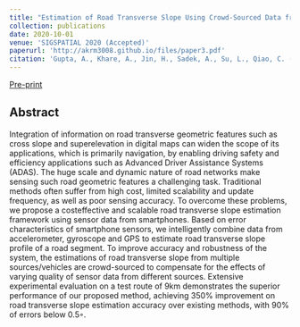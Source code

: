 ```yaml
---
title: "Estimation of Road Transverse Slope Using Crowd-Sourced Data from Smartphones"
collection: publications
date: 2020-10-01
venue: 'SIGSPATIAL 2020 (Accepted)'
paperurl: 'http://akrm3008.github.io/files/paper3.pdf'
citation: 'Gupta, A., Khare, A., Jin, H., Sadek, A., Su, L., Qiao, C. (2020). &quot; Estimation of Road Transverse Slope Using Crowd-Sourced Data from Smartphones.&quot; <i>SIGSPATIAL 2020 Accepted</i>.'
---
```


[Pre-print](http://akrm3008.github.io/files/paper3.pdf)

## Abstract
Integration of information on road transverse geometric features such as cross slope and superelevation in digital maps can widen the scope of its applications, which is primarily navigation, by enabling driving safety and efficiency applications such as Advanced Driver Assistance Systems (ADAS). The huge scale and dynamic
nature of road networks make sensing such road geometric features a challenging task. Traditional methods often suffer from high cost, limited scalability and update frequency, as well as poor sensing accuracy. To overcome these problems, we propose a costeffective and scalable road transverse slope estimation framework using sensor data from smartphones. Based on error characteristics of smartphone sensors, we intelligently combine data from accelerometer, gyroscope and GPS to estimate road transverse slope profile of a road segment. To improve accuracy and robustness of the system, the estimations of road transverse slope from multiple sources/vehicles are crowd-sourced to compensate for the effects
of varying quality of sensor data from different sources. Extensive experimental evaluation on a test route of 9km demonstrates the superior performance of our proposed method, achieving 350% improvement on road transverse slope estimation accuracy over existing methods, with 90% of errors below 0.5◦.


